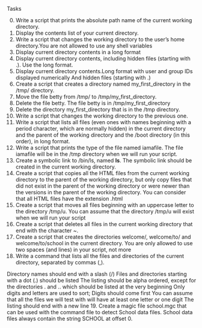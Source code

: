 Tasks

0. Write a script that prints the absolute path name of the current working directory.
1. Display the contents list of your current directory.
2. Write a script that changes the working directory to the user’s home directory.You are not allowed to use any shell variables
3. Display current directory contents in a long format
4. Display current directory contents, including hidden files (starting with .). Use the long format.
5. Display current directory contents.Long format with user and group IDs displayed numerically And hidden files (starting with .)
6. Create a script that creates a directory named my_first_directory in the /tmp/ directory.
7. Move the file betty from /tmp/ to /tmp/my_first_directory.
8. Delete the file betty. The file betty is in /tmp/my_first_directory
9. Delete the directory my_first_directory that is in the /tmp directory.
10. Write a script that changes the working directory to the previous one.
11. Write a script that lists all files (even ones with names beginning with a period character, which are normally hidden) in the current directory and the parent of the working directory and the /boot directory (in this order), in long format.
12. Write a script that prints the type of the file named iamafile. The file iamafile will be in the /tmp directory when we will run your script.
13. Create a symbolic link to /bin/ls, named __ls__. The symbolic link should be created in the current working directory.
14. Create a script that copies all the HTML files from the current working directory to the parent of the working directory, but only copy files that did not exist in the parent of the working directory or were newer than the versions in the parent of the working directory. You can consider that all HTML files have the extension .html
15. Create a script that moves all files beginning with an uppercase letter to the directory /tmp/u. You can assume that the directory /tmp/u will exist when we will run your script
16. Create a script that deletes all files in the current working directory that end with the character ~.
17. Create a script that creates the directories welcome/, welcome/to/ and welcome/to/school in the current directory. You are only allowed to use two spaces (and lines) in your script, not more
18. Write a command that lists all the files and directories of the current directory, separated by commas (,).

Directory names should end with a slash (/)
Files and directories starting with a dot (.) should be listed
The listing should be alpha ordered, except for the directories . and .. which should be listed at the very beginning
Only digits and letters are used to sort; Digits should come first
You can assume that all the files we will test with will have at least one letter or one digit
The listing should end with a new line
19. Create a magic file school.mgc that can be used with the command file to detect School data files. School data files always contain the string SCHOOL at offset 0.
